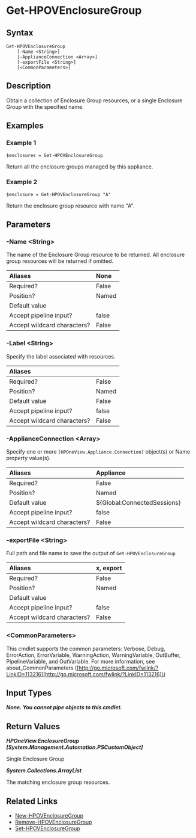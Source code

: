 ﻿---
description: Retrieve Enclosure Group resource(s).
---

# Get-HPOVEnclosureGroup

## Syntax

```text
Get-HPOVEnclosureGroup
    [-Name <String>]
    [-ApplianceConnection <Array>]
    [-exportFile <String>]
    [<CommonParameters>]
```

## Description

Obtain a collection of Enclosure Group resources, or a single Enclosure Group with the specified name.

## Examples

###  Example 1 

```text
$enclosures = Get-HPOVEnclosureGroup

```

Return all the enclosure groups managed by this appliance.

###  Example 2 

```text
$enclosure = Get-HPOVEnclosureGroup "A"

```

Return the enclosure group resource with name "A".

## Parameters

### -Name &lt;String&gt;

The name of the Enclosure Group resource to be returned.  All enclosure group resources will be returned if omitted.

| Aliases | None |
| :--- | :--- |
| Required? | False |
| Position? | Named |
| Default value |  |
| Accept pipeline input? | false |
| Accept wildcard characters? | False |

### -Label &lt;String&gt;

Specify the label associated with resources.

| Aliases |  |
| :--- | :--- |
| Required? | False |
| Position? | Named |
| Default value | False |
| Accept pipeline input? | false |
| Accept wildcard characters? | False |

### -ApplianceConnection &lt;Array&gt;

Specify one or more `[HPOneView.Appliance.Connection]` object(s) or Name property value(s).

| Aliases | Appliance |
| :--- | :--- |
| Required? | False |
| Position? | Named |
| Default value | ${Global:ConnectedSessions} |
| Accept pipeline input? | false |
| Accept wildcard characters? | False |

### -exportFile &lt;String&gt;

Full path and file name to save the output of `Get-HPOVEnclosureGroup`

| Aliases | x, export |
| :--- | :--- |
| Required? | False |
| Position? | Named |
| Default value |  |
| Accept pipeline input? | false |
| Accept wildcard characters? | False |

### &lt;CommonParameters&gt;

This cmdlet supports the common parameters: Verbose, Debug, ErrorAction, ErrorVariable, WarningAction, WarningVariable, OutBuffer, PipelineVariable, and OutVariable. For more information, see about\_CommonParameters \([http://go.microsoft.com/fwlink/?LinkID=113216](http://go.microsoft.com/fwlink/?LinkID=113216)\)

## Input Types

_**None.  You cannot pipe objects to this cmdlet.**_

## Return Values

_**HPOneView.EnclosureGroup [System.Management.Automation.PSCustomObject]**_

Single Enclosure Group

_**System.Collections.ArrayList**_

The matching enclosure group resources.

## Related Links

* [New-HPOVEnclosureGroup](new-hpovenclosuregroup.md)
* [Remove-HPOVEnclosureGroup](remove-hpovenclosuregroup.md)
* [Set-HPOVEnclosureGroup](set-hpovenclosuregroup.md)

